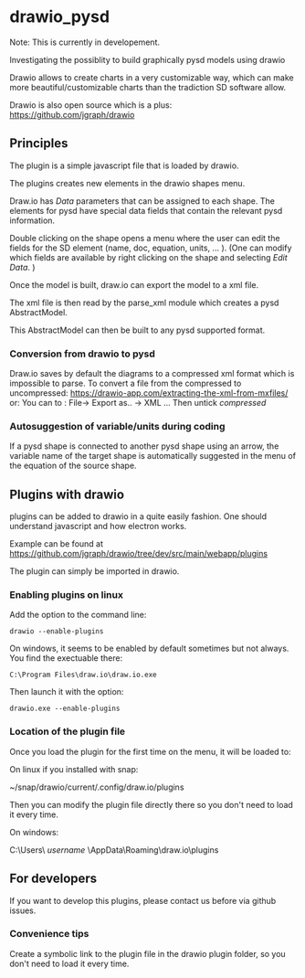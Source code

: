 # drawio_pysd

Note: This is currently in developement.

Investigating the possiblity to build graphically pysd models using drawio

Drawio allows to create charts in a very customizable way, which can make
more beautiful/customizable charts than the tradiction SD software allow.

Drawio is also open source which is a plus: https://github.com/jgraph/drawio

## Principles


The plugin is a simple javascript file that is loaded by drawio.

The plugins creates new elements in the drawio shapes menu.

Draw.io has *Data* parameters that can be assigned to each shape.
The elements for pysd have special data fields that contain the relevant 
pysd information. 

Double clicking on the shape opens a menu where the user can edit
the fields for the SD element (name, doc, equation, units, ... ).
(One can modify which fields are available by right clicking on the shape and
selecting *Edit Data*. )

Once the model is built, draw.io can export the model to a xml file.

The xml file is then read by the parse_xml module which creates a pysd AbstractModel.

This AbstractModel can then be built to any pysd supported format.

### Conversion from drawio to pysd


Draw.io saves by default the diagrams to a compressed xml format 
which is impossible to parse.
To convert a file from the compressed to uncompressed: https://drawio-app.com/extracting-the-xml-from-mxfiles/
or:
You can to : File-> Export as.. -> XML ...
Then untick *compressed*

### Autosuggestion of variable/units during coding

If a pysd shape is connected to another pysd shape using an arrow,
the variable name of the target shape is automatically suggested
in the menu of the equation of the source shape.

## Plugins with drawio

plugins can be added to drawio in a quite easily fashion.
One should understand javascript and how electron works.

Example can be found at https://github.com/jgraph/drawio/tree/dev/src/main/webapp/plugins

The plugin can simply be imported in drawio.

### Enabling plugins on linux

Add the option to the command line:

`drawio --enable-plugins`

On windows, it seems to be enabled by default sometimes but not always.
You find the exectuable there: 

`C:\Program Files\draw.io\draw.io.exe`

Then launch it with the option:

`drawio.exe --enable-plugins`

### Location of the plugin file

Once you load the plugin for the first time on the menu, it will be loaded to:

On linux if you installed with snap:

~/snap/drawio/current/.config/draw.io/plugins

Then you can modify the plugin file directly there so you don't need to load it every time.

On windows:

C:\Users\ *username* \AppData\Roaming\draw.io\plugins

## For developers

If you want to develop this plugins, please contact us before via github issues.

### Convenience tips

Create a symbolic link to the plugin file in the drawio plugin folder, so you don't need to load it every time.

